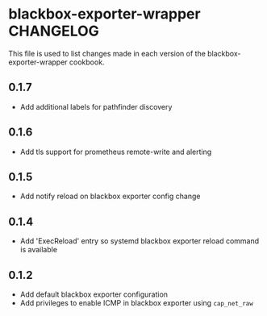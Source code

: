# blackbox-exporter-wrapper CHANGELOG

This file is used to list changes made in each version of the blackbox-exporter-wrapper cookbook.

## 0.1.7

- Add additional labels for pathfinder discovery
  
## 0.1.6

- Add tls support for prometheus remote-write and alerting

## 0.1.5

- Add notify reload on blackbox exporter config change

## 0.1.4

- Add 'ExecReload' entry so systemd blackbox exporter reload command is available

## 0.1.2

- Add default blackbox exporter configuration
- Add privileges to enable ICMP in blackbox exporter using `cap_net_raw`
